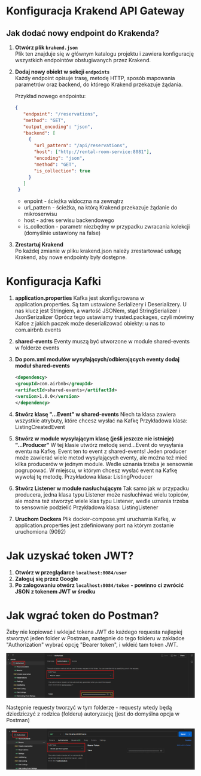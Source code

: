 # Konfiguracja Krakend API Gateway

## Jak dodać nowy endpoint do Krakenda?

1. **Otwórz plik `krakend.json`**  
   Plik ten znajduje się w głównym katalogu projektu i zawiera konfigurację wszystkich endpointów obsługiwanych przez Krakend.

2. **Dodaj nowy obiekt w sekcji `endpoints`**  
   Każdy endpoint opisuje trasę, metodę HTTP, sposób mapowania parametrów oraz backend, do którego Krakend przekazuje żądania.

   Przykład nowego endpointu:
   ```json
   {
      "endpoint": "/reservations",
      "method": "GET",
      "output_encoding": "json",
      "backend": [
        {          
          "url_pattern": "/api/reservations",
          "host": ["http://rental-room-service:8081"],
          "encoding": "json",
          "method": "GET",
          "is_collection": true
        }
      ]
    }
   ```
   * enpoint - ścieżka widoczna na zewnątrz
   * url_pattern - ścieżka, na którą Krakend przekazuje żądanie do mikroserwisu
   * host - adres serwisu backendowego
   * is_collection - parametr niezbędny w przypadku zwracania kolekcji (domyślnie ustawiony na false)
     
3. **Zrestartuj Krakend**  
   Po każdej zmianie w pliku krakend.json należy zrestartować usługę Krakend, aby nowe endpointy były dostępne.

# Konfiguracja Kafki

1. **application.properties**
   Kafka jest skonfigurowana w application.properties. 
   Są tam ustawione Serializery i Deserializery. U nas klucz jest Stringiem, a wartość JSONem, stąd StringSerializer i JsonSerizalizer
   Oprócz tego ustawiamy trusted.packages, czyli mówimy Kafce z jakich paczek może deserializować obiekty: u nas to com.airbnb.events

2. **shared-events**
   Eventy muszą być utworzone w module shared-events w folderze events

3. **Do pom.xml modułów wysyłających/odbierających eventy dodaj moduł shared-events**
   ```xml
   <dependency>
   <groupId>com.airbnb</groupId>
   <artifactId>shared-events</artifactId>
   <version>1.0.0</version>
   </dependency>
   ```

4. **Stwórz  klasę "...Event" w shared-events**
   Niech ta klasa zawiera wszystkie atrybuty, które chcesz wysłać na Kafkę
   Przykładowa klasa: ListingCreatedEvent

5. **Stwórz w module wysyłającym klasę (jeśli jeszcze nie istnieje) "...Producer"**
   W tej klasie utwórz metodę send...Event do wysyłania eventu na Kafkę. Event ten to event z shared-events!
   Jeden producer może zawierać wiele metod wysyłających eventy, ale można też mieć kilka producerów w jednym module.
   Wedle uznania trzeba je sensownie pogrupować.
   W miejscu, w którym chcesz wysłać event na Kafkę wywołaj tę metodę.
   Przykładowa klasa: ListingProducer

6. **Stwórz Listener w module nasłuchującym**
   Tak samo jak w przypadku producera, jedna klasa typu Listener może nasłuchiwać wielu topiców, 
   ale można też stworzyć wiele klas typu Listener, wedle uznania trzeba to sensownie podzielić
   Przykładowa klasa: ListingListener

7. **Uruchom Dockera**
   Plik docker-compose.yml uruchamia Kafkę, w application.properties jest zdefiniowany port na którym zostanie uruchomiona (9092)

# Jak uzyskać token JWT?
1. **Otwórz w przeglądarce `localhost:8084/user`**
2. **Zaloguj się przez Google**
3. **Po zalogowaniu otwórz `localhost:8084/token` - powinno ci zwrócić JSON z tokenem JWT w środku**

# Jak wgrać token do Postman?
Żeby nie kopiować i wklejać tokena JWT do każdego requesta najlepiej stworzyć jeden folder w Postman, następnie do tego folderu w zakładce "Authorization" wybrać opcję "Bearer token", i wkleić tam token JWT. 

![](images\Postman_2.png)

Następnie requesty tworzyć w tym folderze - requesty wtedy będą dziedziczyć z rodzica (folderu) autoryzację (jest do domyślna opcja w Postman)

![](images\Postman_1.png)